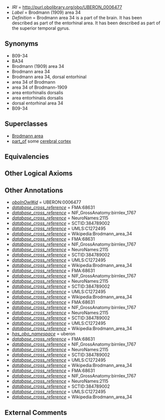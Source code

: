  * *IRI* = http://purl.obolibrary.org/obo/UBERON_0006477
 * *Label* = Brodmann (1909) area 34
 * *Definition* = Brodmann area 34 is a part of the brain. It has been described as part of the entorhinal area. It has been described as part of the superior temporal gyrus.

## Synonyms

 * B09-34
 * BA34
 * Brodmann (1909) area 34
 * Brodmann area 34
 * Brodmann area 34, dorsal entorhinal
 * area 34 of Brodmann
 * area 34 of Brodmann-1909
 * area entorhinalis dorsalis
 * area entorhinalis dorsalis
 * dorsal entorhinal area 34
 * B09-34

## Superclasses

 * [Brodmann area](../../UBERON/29/UBERON_0013529.md)
 * [part_of](../../BFO/50/BFO_0000050.md) some [cerebral cortex](../../UBERON/56/UBERON_0000956.md)

## Equivalencies


## Other Logical Axioms


## Other Annotations

 * *[oboInOwl#id](../../id/oboInOwl#id.md)* = UBERON:0006477
 * *[database_cross_reference](../../ef/oboInOwl#hasDbXref.md)* = FMA:68631
 * *[database_cross_reference](../../ef/oboInOwl#hasDbXref.md)* = NIF_GrossAnatomy:birnlex_1767
 * *[database_cross_reference](../../ef/oboInOwl#hasDbXref.md)* = NeuroNames:2115
 * *[database_cross_reference](../../ef/oboInOwl#hasDbXref.md)* = SCTID:384789002
 * *[database_cross_reference](../../ef/oboInOwl#hasDbXref.md)* = UMLS:C1272495
 * *[database_cross_reference](../../ef/oboInOwl#hasDbXref.md)* = Wikipedia:Brodmann_area_34
 * *[database_cross_reference](../../ef/oboInOwl#hasDbXref.md)* = FMA:68631
 * *[database_cross_reference](../../ef/oboInOwl#hasDbXref.md)* = NIF_GrossAnatomy:birnlex_1767
 * *[database_cross_reference](../../ef/oboInOwl#hasDbXref.md)* = NeuroNames:2115
 * *[database_cross_reference](../../ef/oboInOwl#hasDbXref.md)* = SCTID:384789002
 * *[database_cross_reference](../../ef/oboInOwl#hasDbXref.md)* = UMLS:C1272495
 * *[database_cross_reference](../../ef/oboInOwl#hasDbXref.md)* = Wikipedia:Brodmann_area_34
 * *[database_cross_reference](../../ef/oboInOwl#hasDbXref.md)* = FMA:68631
 * *[database_cross_reference](../../ef/oboInOwl#hasDbXref.md)* = NIF_GrossAnatomy:birnlex_1767
 * *[database_cross_reference](../../ef/oboInOwl#hasDbXref.md)* = NeuroNames:2115
 * *[database_cross_reference](../../ef/oboInOwl#hasDbXref.md)* = SCTID:384789002
 * *[database_cross_reference](../../ef/oboInOwl#hasDbXref.md)* = UMLS:C1272495
 * *[database_cross_reference](../../ef/oboInOwl#hasDbXref.md)* = Wikipedia:Brodmann_area_34
 * *[database_cross_reference](../../ef/oboInOwl#hasDbXref.md)* = FMA:68631
 * *[database_cross_reference](../../ef/oboInOwl#hasDbXref.md)* = NIF_GrossAnatomy:birnlex_1767
 * *[database_cross_reference](../../ef/oboInOwl#hasDbXref.md)* = NeuroNames:2115
 * *[database_cross_reference](../../ef/oboInOwl#hasDbXref.md)* = SCTID:384789002
 * *[database_cross_reference](../../ef/oboInOwl#hasDbXref.md)* = UMLS:C1272495
 * *[database_cross_reference](../../ef/oboInOwl#hasDbXref.md)* = Wikipedia:Brodmann_area_34
 * *[has_obo_namespace](../../ce/oboInOwl#hasOBONamespace.md)* = uberon
 * *[database_cross_reference](../../ef/oboInOwl#hasDbXref.md)* = FMA:68631
 * *[database_cross_reference](../../ef/oboInOwl#hasDbXref.md)* = NIF_GrossAnatomy:birnlex_1767
 * *[database_cross_reference](../../ef/oboInOwl#hasDbXref.md)* = NeuroNames:2115
 * *[database_cross_reference](../../ef/oboInOwl#hasDbXref.md)* = SCTID:384789002
 * *[database_cross_reference](../../ef/oboInOwl#hasDbXref.md)* = UMLS:C1272495
 * *[database_cross_reference](../../ef/oboInOwl#hasDbXref.md)* = Wikipedia:Brodmann_area_34
 * *[database_cross_reference](../../ef/oboInOwl#hasDbXref.md)* = FMA:68631
 * *[database_cross_reference](../../ef/oboInOwl#hasDbXref.md)* = NIF_GrossAnatomy:birnlex_1767
 * *[database_cross_reference](../../ef/oboInOwl#hasDbXref.md)* = NeuroNames:2115
 * *[database_cross_reference](../../ef/oboInOwl#hasDbXref.md)* = SCTID:384789002
 * *[database_cross_reference](../../ef/oboInOwl#hasDbXref.md)* = UMLS:C1272495
 * *[database_cross_reference](../../ef/oboInOwl#hasDbXref.md)* = Wikipedia:Brodmann_area_34

## External Comments


